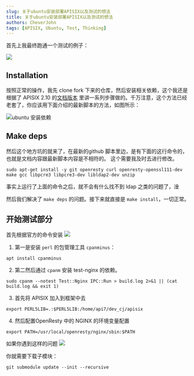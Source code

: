 ```yaml
---
slug: 关于ubuntu安装部署APISIX以及测试的想法
title: 关于ubuntu安装部署APISIX以及测试的想法
authors: CheverJohn
tags: [APISIX, Ubuntu, Test, Thinking]
---
```


首先上我最终跑通一个测试的例子：

![](http://cdn.mr8god.cn/img/20220315022050.png)

## Installation
按照正常的操作，我先 clone fork 下来的仓库，然后安装相关依赖，这个我还是根据了 APISIX 2.10 的[文档版本](https://apisix.apache.org/zh/docs/apisix/2.10/install-dependencies#:~:text=Version%3A%202.10-,%E5%AE%89%E8%A3%85%E4%BE%9D%E8%B5%96,-%E6%B3%A8%E6%84%8F) 
里讲一系列步骤做的。千万注意，这个方法已经老套了，你应该用下面介绍的最新脚本的方法，如图所示：

![ubuntu 安装依赖](http://cdn.mr8god.cn/img/20220315023016.png)

## Make deps
然后这个地方坑的就来了，在最新的github 脚本里边，是有下面的这行命令的，也就是文档内容跟最新脚本内容是不相符的。
这个需要我及时去进行修改。

```shell
sudo apt-get install -y git openresty curl openresty-openssl111-dev make gcc libpcre3 libpcre3-dev libldap2-dev unzip
```

事实上运行了上面的命令之后，就不会有什么找不到 ldap 之类的问题了，淦

然后我们解决了 `make deps` 的问题。接下来就直接是 `make install`，一切正常。

## 开始测试部分
首先根据官方的命令安装
![](http://cdn.mr8god.cn/img/20220315024128.png)

1. 第一是安装 `perl` 的包管理工具 `cpanminus`：
```shell
apt install cpanminus
```


2. 第二然后通过 `cpanm` 安装 test-nginx 的依赖。
```shell
sudo cpanm --notest Test::Nginx IPC::Run > build.log 2>&1 || (cat build.log && exit 1)
```

3. 首先将 APISIX 加入到框架中去
```shell
export PERL5LIB=.:$PERL5LIB:/home/api7/dev_cj/apisix
```

4. 然后配置OpenResty 中的 NGINX 的环境变量配置
```shell
export PATH=/usr/local/openresty/nginx/sbin:$PATH
```

如果你遇到这样的问题
![](http://cdn.mr8god.cn/img/20220315024526.png)

你就需要下载子模块：
```shell
git submodule update --init --recursive
```

